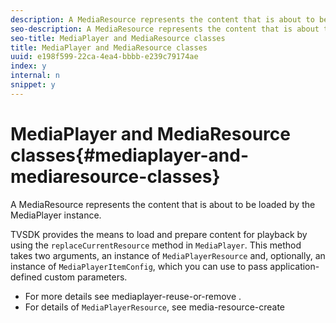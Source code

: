 ```yaml
---
description: A MediaResource represents the content that is about to be loaded by the MediaPlayer instance.
seo-description: A MediaResource represents the content that is about to be loaded by the MediaPlayer instance.
seo-title: MediaPlayer and MediaResource classes
title: MediaPlayer and MediaResource classes
uuid: e198f599-22ca-4ea4-bbbb-e239c79174ae
index: y
internal: n
snippet: y
---
```


# MediaPlayer and MediaResource classes{#mediaplayer-and-mediaresource-classes}

A MediaResource represents the content that is about to be loaded by the MediaPlayer instance.

<!--<a id="section_431AB7221E0249BF949EC72EEB9B428A"></a>-->

TVSDK provides the means to load and prepare content for playback by using the `replaceCurrentResource` method in `MediaPlayer`. This method takes two arguments, an instance of `MediaPlayerResource` and, optionally, an instance of `MediaPlayerItemConfig`, which you can use to pass application-defined custom parameters.

* For more details see  mediaplayer-reuse-or-remove . 
* For details of `MediaPlayerResource`, see  media-resource-create

